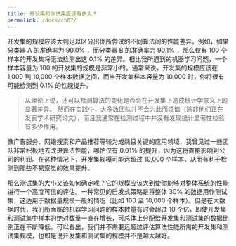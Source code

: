 ```yaml
---
title: 开发集和测试集应该有多大？
permalink: /docs/ch07/
---
```


开发集的规模应该大到足以区分出你所尝试的不同算法间的性能差异。例如，如果分类器 A 的准确率为 90.0% ，而分类器 B 的准确率为 90.1% ，那么仅有 100 个样本的开发集将无法检测出这 0.1% 的差异。相比我所遇到的机器学习问题，一个样本容量为 100 的开发集的规模是非常小的。通常来说，开发集的规模应该在 1,000 到 10,000 个样本数据之间，而当开发集样本容量为 10,000 时，你将很有可能检测到 0.1% 的性能提升。

> 从理论上说，还可以检测算法的变化是否会在开发集上造成统计学意义上的显著差异。 然而在实践中，大多数团队并不会为此而烦恼（除非他们正在发表学术研究论文），而且我通常在检测过程中并没有发现统计显著性检验有多少作用。

像广告服务、网络搜索和产品推荐等较为成熟且关键的应用领域，我曾见过一些团队非常积极地去改进算法性能，哪怕仅有 0.01% 的提升，因为这将直接影响到公司的利润。在这种情况下，开发集规模可能远超过 10,000 个样本，从而有利于检测到那些不易察觉的效果提升。

那么测试集的大小又该如何确定呢？它的规模应该大到使你能够对整体系统的性能进行一个高度可信的评估。一种常见的启发式策略是将整体 30% 的数据用作测试集，这适用于数据量规模一般的情况（比如 100 至 10,000 个样本）。但是在大数据时代，我们所面临的机器学习问题的样本数量有时会超过 10 个亿，即使开发集和测试集中样本的绝对数量一直在增长，可总体上分配给开发集和测试集的数据比例正在不断降低。可以看出，我们并不需要远超过评估算法性能所需的开发集和测试集规模，也即是说开发集和测试集的规模并不是越大越好。